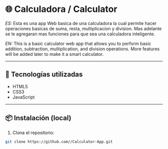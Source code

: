 # 🌐 Calculadora / Calculator 

*ES:*
Esta es una app Web basica de una calculadora la cual permite hacer operaciones basicas de suma, resta,
multiplicacion y division. Mas adelante se le agregaran mas funciones para que sea una calculadora inteligente.

*EN:*
This is a basic calculator web app that allows you to perform basic addition, subtraction, multiplication, and division operations. More features will be added later to make it a smart calculator.

---

## 🧰 Tecnologías utilizadas

- HTML5
- CSS3
- JavaScript

---

## 📦 Instalación (local)

1. Clona el repositorio:

```bash
git clone https://github.com//Calculator-App.git